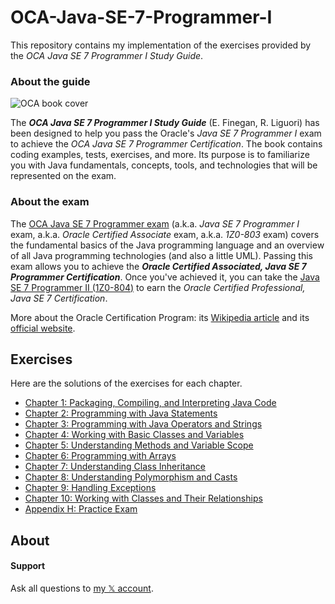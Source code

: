 # OCA-Java-SE-7-Programmer-I

This repository contains my implementation of the exercises provided by the *OCA Java SE 7 Programmer I Study Guide*.

### About the guide

![OCA book cover](src/main/resources/oca_book_cover.png?raw=true)

The ***OCA Java SE 7 Programmer I Study Guide*** (E. Finegan, R. Liguori) has been designed to help you pass the Oracle's *Java SE 7 Programmer I* exam to achieve the *OCA Java SE 7 Programmer Certification*. The book contains coding examples, tests, exercises, and more. Its purpose is to familiarize you with Java fundamentals, concepts, tools, and technologies that will be represented on the exam.

### About the exam

The [OCA Java SE 7 Programmer exam](http://education.oracle.com/pls/web_prod-plq-dad/db_pages.getpage?page_id=5001&get_params=p_exam_id:1Z0-803&p_org_id=&lang=) (a.k.a. *Java SE 7 Programmer I* exam, a.k.a. *Oracle Certified Associate* exam, a.k.a. *1Z0-803* exam) covers the fundamental basics of the Java programming language and an overview of all Java programming technologies (and also a little UML).
Passing this exam allows you to achieve the ***Oracle Certified Associated, Java SE 7 Programmer Certification***. Once you've achieved it, you can take the [Java SE 7 Programmer II (1Z0-804)](http://education.oracle.com/pls/web_prod-plq-dad/db_pages.getpage?page_id=5001&get_params=p_exam_id:1Z0-804&p_org_id=&lang=) to earn the *Oracle Certified Professional, Java SE 7 Certification*.

More about the Oracle Certification Program: its [Wikipedia article](http://en.wikipedia.org/wiki/Oracle_Certification_Program) and its [official website](http://education.oracle.com/pls/web_prod-plq-dad/db_pages.getpage?page_id=39).

## Exercises

Here are the solutions of the exercises for each chapter.

* [Chapter 1: Packaging, Compiling, and Interpreting Java Code](http://github.com/mdeverdelhan/OCA-Java-SE-7-Programmer-I/tree/master/src/main/java/eu/verdelhan/ocajexam/chapter1)
* [Chapter 2: Programming with Java Statements](http://github.com/mdeverdelhan/OCA-Java-SE-7-Programmer-I/tree/master/src/main/java/eu/verdelhan/ocajexam/chapter2)
* [Chapter 3: Programming with Java Operators and Strings](http://github.com/mdeverdelhan/OCA-Java-SE-7-Programmer-I/tree/master/src/main/java/eu/verdelhan/ocajexam/chapter3)
* [Chapter 4: Working with Basic Classes and Variables](http://github.com/mdeverdelhan/OCA-Java-SE-7-Programmer-I/tree/master/src/main/java/eu/verdelhan/ocajexam/chapter4)
* [Chapter 5: Understanding Methods and Variable Scope](http://github.com/mdeverdelhan/OCA-Java-SE-7-Programmer-I/tree/master/src/main/java/eu/verdelhan/ocajexam/chapter5)
* [Chapter 6: Programming with Arrays](http://github.com/mdeverdelhan/OCA-Java-SE-7-Programmer-I/tree/master/src/main/java/eu/verdelhan/ocajexam/chapter6)
* [Chapter 7: Understanding Class Inheritance](http://github.com/mdeverdelhan/OCA-Java-SE-7-Programmer-I/tree/master/src/main/java/eu/verdelhan/ocajexam/chapter7)
* [Chapter 8: Understanding Polymorphism and Casts](http://github.com/mdeverdelhan/OCA-Java-SE-7-Programmer-I/tree/master/src/main/java/eu/verdelhan/ocajexam/chapter8)
* [Chapter 9: Handling Exceptions](http://github.com/mdeverdelhan/OCA-Java-SE-7-Programmer-I/tree/master/src/main/java/eu/verdelhan/ocajexam/chapter9)
* [Chapter 10: Working with Classes and Their Relationships](http://github.com/mdeverdelhan/OCA-Java-SE-7-Programmer-I/tree/master/src/main/java/eu/verdelhan/ocajexam/chapter10)
* [Appendix H: Practice Exam](http://github.com/mdeverdelhan/OCA-Java-SE-7-Programmer-I/tree/master/src/main/java/eu/verdelhan/ocajexam/appendixh)

## About

#### Support

Ask all questions to [my 𝕏 account](http://www.x.com/marcdeverdelhan).


